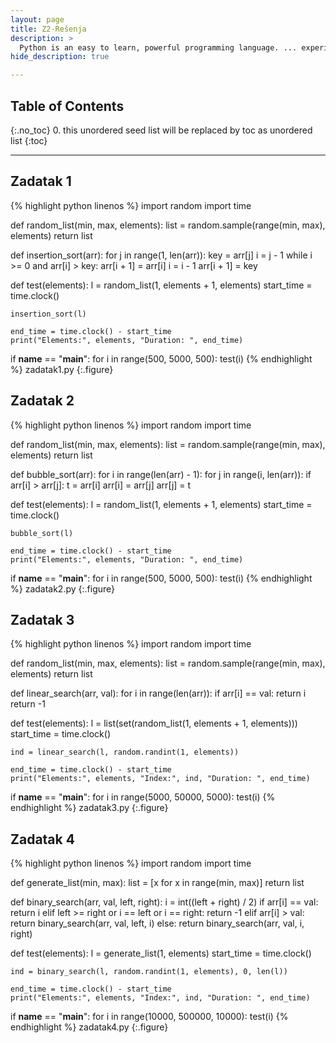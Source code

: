 ```yaml
---
layout: page
title: Z2-Rešenja
description: >
  Python is an easy to learn, powerful programming language. ... experience, but all examples are self-contained, so the tutorial can be read off-line as well.
hide_description: true

---
```


## Table of Contents
{:.no_toc}
0. this unordered seed list will be replaced by toc as unordered list
{:toc}

---
## Zadatak 1

{% highlight python linenos %}
import random
import time

def random_list(min, max, elements):
    list = random.sample(range(min, max), elements)
    return list

def insertion_sort(arr):
    for j in range(1, len(arr)):
        key = arr[j]
        i = j - 1
        while i >= 0 and arr[i] > key:
            arr[i + 1] = arr[i]
            i = i - 1
        arr[i + 1] = key

def test(elements):
    l = random_list(1, elements + 1, elements)
    start_time = time.clock()

    insertion_sort(l)

    end_time = time.clock() - start_time
    print("Elements:", elements, "Duration: ", end_time)

if __name__ == "__main__":
    for i in range(500, 5000, 500):
        test(i)
{% endhighlight %}
zadatak1.py
{:.figure}

## Zadatak 2

{% highlight python linenos %}
import random
import time

def random_list(min, max, elements):
    list = random.sample(range(min, max), elements)
    return list

def bubble_sort(arr):
    for i in range(len(arr) - 1):
        for j in range(i, len(arr)):
            if arr[i] > arr[j]:
                t = arr[i]
                arr[i] = arr[j]
                arr[j] = t

def test(elements):
    l = random_list(1, elements + 1, elements)
    start_time = time.clock()
    
    bubble_sort(l)

    end_time = time.clock() - start_time
    print("Elements:", elements, "Duration: ", end_time)

if __name__ == "__main__":
    for i in range(500, 5000, 500):
        test(i)
{% endhighlight %}
zadatak2.py
{:.figure}

## Zadatak 3

{% highlight python linenos %}
import random
import time

def random_list(min, max, elements):
    list = random.sample(range(min, max), elements)
    return list

def linear_search(arr, val):
    for i in range(len(arr)):
        if arr[i] == val:
            return i
    return -1

def test(elements):
    l = list(set(random_list(1, elements + 1, elements)))
    start_time = time.clock()

    ind = linear_search(l, random.randint(1, elements))

    end_time = time.clock() - start_time
    print("Elements:", elements, "Index:", ind, "Duration: ", end_time)

if __name__ == "__main__":
    for i in range(5000, 50000, 5000):
        test(i)
{% endhighlight %}
zadatak3.py
{:.figure}

## Zadatak 4

{% highlight python linenos %}
import random
import time

def generate_list(min, max):
    list = [x for x in range(min, max)] 
    return list

def binary_search(arr, val, left, right):
    i = int((left + right) / 2)
    if arr[i] == val:
        return i
    elif left >= right or i == left or i == right:
        return -1
    elif arr[i] > val:
        return binary_search(arr, val, left, i)
    else:
        return binary_search(arr, val, i, right)

def test(elements):
    l = generate_list(1, elements)
    start_time = time.clock()

    ind = binary_search(l, random.randint(1, elements), 0, len(l))

    end_time = time.clock() - start_time
    print("Elements:", elements, "Index:", ind, "Duration: ", end_time)

if __name__ == "__main__":
    for i in range(10000, 500000, 10000):
        test(i)
{% endhighlight %}
zadatak4.py
{:.figure}